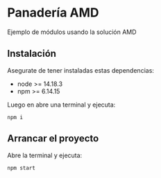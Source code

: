 # Panadería AMD

Ejemplo de módulos usando la solución AMD

## Instalación

Asegurate de tener instaladas estas dependencias:

* node >= 14.18.3
* npm >= 6.14.15

Luego en abre una terminal y ejecuta:

```
npm i
```

## Arrancar el proyecto

Abre la terminal y ejecuta:

```
npm start
```

